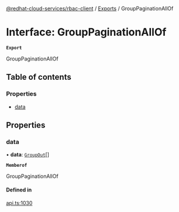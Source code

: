 [@redhat-cloud-services/rbac-client](../README.md) / [Exports](../modules.md) / GroupPaginationAllOf

# Interface: GroupPaginationAllOf

**`Export`**

GroupPaginationAllOf

## Table of contents

### Properties

- [data](GroupPaginationAllOf.md#data)

## Properties

### data

• **data**: [`GroupOut`](GroupOut.md)[]

**`Memberof`**

GroupPaginationAllOf

#### Defined in

[api.ts:1030](https://github.com/RedHatInsights/javascript-clients/blob/main/packages/rbac/api.ts#L1030)
